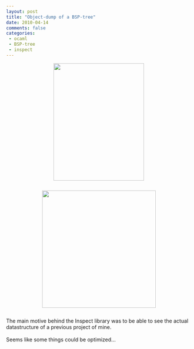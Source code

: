 ```yaml
---
layout: post
title: "Object-dump of a BSP-tree"
date: 2010-04-14
comments: false
categories:
 - ocaml
 - BSP-tree
 - inspect
---
```


<div class='post'>
<a onblur="try {parent.deselectBloggerImageGracefully();} catch(e) {}" href="http://1.bp.blogspot.com/_TpVt3um4eVw/S8YiifT7kwI/AAAAAAAAABk/S7QeYofWhjY/s1600/Screen+shot+2010-04-14+at+10.05.42+PM.png"><img style="display:block; margin:0px auto 10px; text-align:center;cursor:pointer; cursor:hand;width: 246px; height: 320px;" src="http://1.bp.blogspot.com/_TpVt3um4eVw/S8YiifT7kwI/AAAAAAAAABk/S7QeYofWhjY/s320/Screen+shot+2010-04-14+at+10.05.42+PM.png" border="0" alt="" id="BLOGGER_PHOTO_ID_5460089574149296898" /></a><br /><a onblur="try {parent.deselectBloggerImageGracefully();} catch(e) {}" href="http://1.bp.blogspot.com/_TpVt3um4eVw/S8YiiLS0afI/AAAAAAAAABc/IQb6pQ3_bKg/s1600/Screen+shot+2010-04-14+at+10.06.14+PM.png"><img style="display:block; margin:0px auto 10px; text-align:center;cursor:pointer; cursor:hand;width: 309px; height: 320px;" src="http://1.bp.blogspot.com/_TpVt3um4eVw/S8YiiLS0afI/AAAAAAAAABc/IQb6pQ3_bKg/s320/Screen+shot+2010-04-14+at+10.06.14+PM.png" border="0" alt="" id="BLOGGER_PHOTO_ID_5460089568775924210" /></a><br /><div style="text-align: left;"><div style="text-align: left; ">The main motive behind the Inspect library was to be able to see the actual datastructure of a previous project of mine.</div><div><br /></div><div>Seems like some things could be optimized...</div><div><br /></div></div></div>
